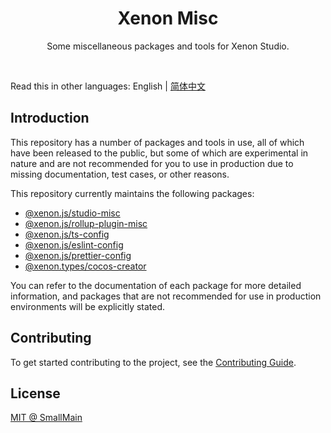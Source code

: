 <!-- 名字 -->
<h1 align="center">Xenon Misc</h1>
<!-- 描述 -->
<p align="center">Some miscellaneous packages and tools for Xenon Studio.</p>
<br/>

Read this in other languages: English | [简体中文](./README_zh-CN.md)

## Introduction 

This repository has a number of packages and tools in use, all of which have been released to the public, but some of which are experimental in nature and are not recommended for you to use in production due to missing documentation, test cases, or other reasons.

This repository currently maintains the following packages: 

- [@xenon.js/studio-misc](./packages/js/studio-misc)
- [@xenon.js/rollup-plugin-misc](./packages/js/rollup-plugin-misc)
- [@xenon.js/ts-config](./packages/js/ts-config)
- [@xenon.js/eslint-config](./packages/js/eslint-config)
- [@xenon.js/prettier-config](./packages/js/prettier-config)
- [@xenon.types/cocos-creator](./packages/types/cocos-creator)

You can refer to the documentation of each package for more detailed information, and packages that are not recommended for use in production environments will be explicitly stated.

## Contributing

To get started contributing to the project, see the [Contributing Guide](./CONTRIBUTING.md).

## License

[MIT @ SmallMain](../LICENSE)
